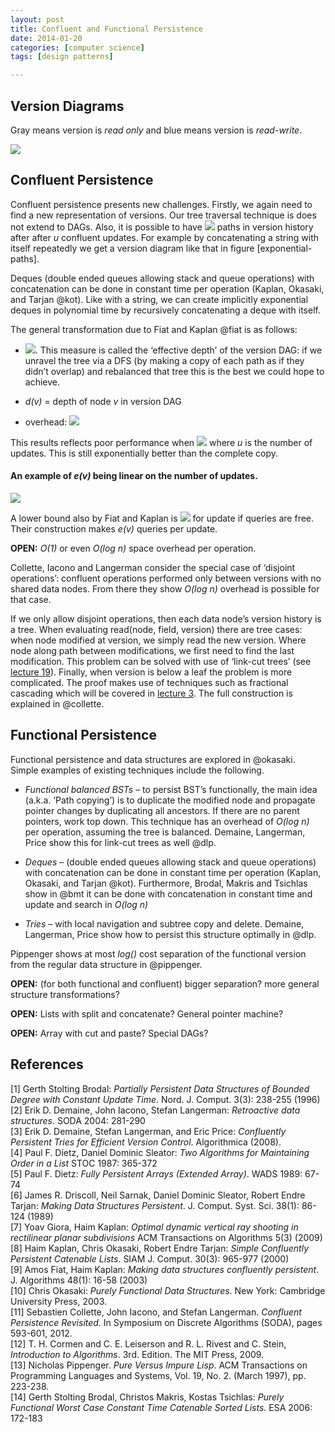 ```yaml
---
layout: post
title: Confluent and Functional Persistence
date: 2014-01-20
categories: [computer science]
tags: [design patterns]

---
```


Version Diagrams 
---
Gray means version is *read only* and blue means version is *read-write*.

![](http://sungsoo.github.com/images/confluent.png)

Confluent Persistence
---

Confluent persistence presents new challenges. Firstly, we again need to
find a new representation of versions. Our tree traversal technique is
does not extend to DAGs. Also, it is possible to have ![](http://sungsoo.github.com/images/eqn-cp01.png) paths in
version history after after *u* confluent updates. For example by
concatenating a string with itself repeatedly we get a version diagram
like that in figure [exponential-paths].

Deques (double ended queues allowing stack and queue operations) with
concatenation can be done in constant time per operation (Kaplan,
Okasaki, and Tarjan @kot). Like with a string, we can create implicitly
exponential deques in polynomial time by recursively concatenating a
deque with itself.

The general transformation due to Fiat and Kaplan @fiat is as follows:

-   ![](http://sungsoo.github.com/images/eqn-cp02.png). This measure
    is called the ‘effective depth’ of the version DAG: if we unravel
    the tree via a DFS (by making a copy of each path as if they didn’t
    overlap) and rebalanced that tree this is the best we could hope to
    achieve.

-   *d(v)* = depth of node *v* in version DAG

-   overhead: ![](http://sungsoo.github.com/images/eqn-cp03.png)

This results reflects poor performance when ![](http://sungsoo.github.com/images/eqn-cp04.png) where *u* is
the number of updates. This is still exponentially better than the
complete copy.

#### An example of *e(v)* being linear on the number of updates.

![](http://sungsoo.github.com/images/exponential-paths.png)

A lower bound also by Fiat and Kaplan is ![](http://sungsoo.github.com/images/eqn-cp05.png) for update if
queries are free. Their construction makes *e(v)* queries per update.

**OPEN:** *O(1)* or even *O(*log* n)* space overhead
per operation.

Collette, Iacono and Langerman consider the special case of ‘disjoint
operations’: confluent operations performed only between versions with
no shared data nodes. From there they show *O(*log* n)* overhead is
possible for that case.

If we only allow disjoint operations, then each data node’s version
history is a tree. When evaluating read(node, field,
version) there are tree cases: when node modified at
version, we simply read the new version. Where node along
path between modifications, we first need to find the last modification.
This problem can be solved with use of ‘link-cut trees’ (see [lecture
19](http://courses.csail.mit.edu/6.851/spring12/lectures/L19.html)).
Finally, when version is below a leaf the problem is more
complicated. The proof makes use of techniques such as fractional
cascading which will be covered in [lecture
3](http://courses.csail.mit.edu/6.851/spring12/lectures/L03.html). The
full construction is explained in @collette.

Functional Persistence
---

Functional persistence and data structures are explored in @okasaki.
Simple examples of existing techniques include the following.

-   *Functional balanced BSTs* – to persist BST’s
    functionally, the main idea (a.k.a. ‘Path copying’) is to duplicate
    the modified node and propagate pointer changes by duplicating all
    ancestors. If there are no parent pointers, work top down. This
    technique has an overhead of *O(*log* n)* per operation, assuming
    the tree is balanced. Demaine, Langerman, Price show this for
    link-cut trees as well @dlp.

-   *Deques* – (double ended queues allowing stack and
    queue operations) with concatenation can be done in constant time
    per operation (Kaplan, Okasaki, and Tarjan @kot). Furthermore,
    Brodal, Makris and Tsichlas show in @bmt it can be done with
    concatenation in constant time and update and search in
    *O(*log* n)*

-   *Tries* – with local navigation and subtree copy and
    delete. Demaine, Langerman, Price show how to persist this structure
    optimally in @dlp.

Pippenger shows at most *log()* cost separation of the functional
version from the regular data structure in @pippenger.

**OPEN:** (for both functional and confluent) bigger
separation? more general structure transformations?

**OPEN:** Lists with split and concatenate? General pointer
machine?

**OPEN:** Array with cut and paste? Special DAGs?


References
---

[1] Gerth Stolting Brodal: *Partially Persistent Data Structures of Bounded
Degree with Constant Update Time*. Nord. J. Comput. 3(3): 238-255 (1996)  
[2] Erik D. Demaine, John Iacono, Stefan Langerman: *Retroactive data
structures*. SODA 2004: 281-290  
[3] Erik D. Demaine, Stefan Langerman, and Eric Price: *Confluently
Persistent Tries for Efficient Version Control*. Algorithmica (2008).  
[4] Paul F. Dietz, Daniel Dominic Sleator: *Two Algorithms for Maintaining
Order in a List* STOC 1987: 365-372  
[5] Paul F. Dietz: *Fully Persistent Arrays (Extended Array)*. WADS 1989:
67-74  
[6] James R. Driscoll, Neil Sarnak, Daniel Dominic Sleator, Robert Endre
Tarjan: *Making Data Structures Persistent*. J. Comput. Syst. Sci.
38(1): 86-124 (1989)  
[7] Yoav Giora, Haim Kaplan: *Optimal dynamic vertical ray shooting in
rectilinear planar subdivisions* ACM Transactions on Algorithms 5(3)
(2009)  
[8] Haim Kaplan, Chris Okasaki, Robert Endre Tarjan: *Simple Confluently
Persistent Catenable Lists*. SIAM J. Comput. 30(3): 965-977 (2000)  
[9] Amos Fiat, Haim Kaplan: *Making data structures confluently persistent*.
J. Algorithms 48(1): 16-58 (2003)  
[10] Chris Okasaki: *Purely Functional Data Structures*. New York: Cambridge
University Press, 2003.  
[11] Sebastien Collette, John Iacono, and Stefan Langerman. *Confluent
Persistence Revisited.* In Symposium on Discrete Algorithms (SODA),
pages 593-601, 2012.  
[12] T. H. Cormen and C. E. Leiserson and R. L. Rivest and C. Stein,
*Introduction to Algorithms*. 3rd. Edition. The MIT Press, 2009.  
[13] Nicholas Pippenger. *Pure Versus Impure Lisp*. ACM Transactions on
Programming Languages and Systems, Vol. 19, No. 2. (March 1997), pp.
223-238.  
[14] Gerth Stolting Brodal, Christos Makris, Kostas Tsichlas: *Purely
Functional Worst Case Constant Time Catenable Sorted Lists.* ESA 2006:
172-183
